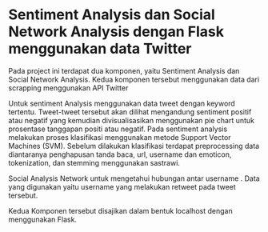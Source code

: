 # Sentiment Analysis dan Social Network Analysis dengan Flask menggunakan data Twitter
Pada project ini terdapat dua komponen, yaitu Sentiment Analysis dan Social Network Analysis. Kedua komponen tersebut menggunakan data dari scrapping menggunakan API Twitter

Untuk sentiment Analysis menggunakan data tweet dengan keyword tertentu. Tweet-tweet tersebut akan dilihat mengandung sentiment positif atau negatif yang kemudian divisualisasikan menggunakan pie chart untuk prosentase tanggapan positi atau negatif. Pada sentiment analysis melakukan proses klasifikasi menggunakan metode Support Vector Machines (SVM). Sebelum dilakukan klasifikasi terdapat preprocessing data diantaranya penghapusan tanda baca, url, username dan emoticon, tokenization, dan stemming menggunakan sastrawi.

Social Analysis Network untuk mengetahui hubungan antar username . Data yang digunakan yaitu username yang melakukan retweet pada tweet tersebut. 

Kedua Komponen tersebut disajikan dalam bentuk localhost dengan menggunakan Flask.
